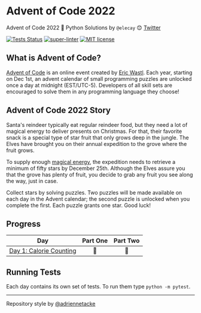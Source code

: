 # Advent of Code 2022
Advent of Code 2022 🎄 Python Solutions by `@elecay` 😊
[Twitter](https://twitter.com/elecay)

[![Tests Status](https://github.com/elecay/advent-of-code-2022/workflows/test/badge.svg)](https://github.com/elecay/advent-of-code-2022/actions?query=workflow%3Atest)
[![super-linter](https://github.com/elecay/advent-of-code-2022/workflows/super-linter/badge.svg)](https://github.com/elecay/advent-of-code-2022/actions?query=workflow%3Asuper-linter)
[![MIT license](https://img.shields.io/badge/License-MIT-blue.svg)](https://opensource.org/licenses/MIT)


## What is Advent of Code?
[Advent of Code](http://adventofcode.com) is an online event created by [Eric Wastl](https://twitter.com/ericwastl). 
Each year, starting on Dec 1st, an advent calendar of small programming puzzles are unlocked once a day at midnight 
(EST/UTC-5). Developers of all skill sets are encouraged to solve them in any programming language they choose!

## Advent of Code 2022 Story
Santa's reindeer typically eat regular reindeer food, but they need a lot of magical energy to deliver presents on 
Christmas. For that, their favorite snack is a special type of star fruit that only grows deep in the jungle. The 
Elves have brought you on their annual expedition to the grove where the fruit grows.

To supply enough [magical energy](https://adventofcode.com/2018/day/25), the expedition needs to retrieve a minimum 
of fifty stars by December 25th. Although the Elves assure you that the grove has plenty of fruit, you decide to grab 
any fruit you see along the way, just in case.

Collect stars by solving puzzles. Two puzzles will be made available on each day in the Advent calendar; the second 
puzzle is unlocked when you complete the first. Each puzzle grants one star. Good luck!

## Progress

| Day                                                                                    | Part One | Part Two |
|----------------------------------------------------------------------------------------|:---:|:---:|
| [Day 1: Calorie Counting](https://github.com/elecay/advent-of-code-2022/tree/main/day-01) | 🌟 | 🌟 |

## Running Tests

Each day contains its own set of tests. To run them type `python -m pytest`.

---
Repository style by [@adriennetacke](https://github.com/adriennetacke/advent-of-code-2020)
